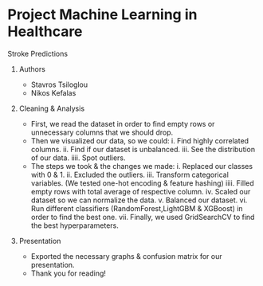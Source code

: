 # Project Machine Learning in Healthcare
Stroke Predictions
    
1. Authors
    - Stavros Tsiloglou
    - Nikos Kefalas 
    
2. Cleaning & Analysis
    - First, we read the dataset in order to find empty rows or unnecessary columns that we should drop.
    - Then we visualized our data, so we could:
         i. Find highly correlated columns.
        ii. Find if our dataset is unbalanced.
       iii. See the distribution of our data.
      iiii. Spot outliers.
    - The steps we took & the changes we made:
         i. Replaced our classes with 0 & 1.
        ii. Excluded the outliers.
       iii. Transform categorical variables. (We tested one-hot encoding & feature hashing)
      iiii. Filled empty rows with total average of respective column.
        iv. Scaled our dataset so we can normalize the data.
         v. Balanced our dataset.
        vi. Run different classifiers (RandomForest,LightGBM & XGBoost) in order to find the best one.
       vii. Finally, we used GridSearchCV to find the best hyperparameters.

3. Presentation
    - Exported the necessary graphs & confusion matrix for our presentation.
    - Thank you for reading!
    




